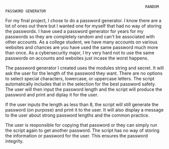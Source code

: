                                                                   RANDOM PASSWORD GENERATOR
                                                                  
For my final project, I chose to do a password generator. I know there are a lot of ones out there but I wanted one for myself that had no way of storing the passwords.
I have used a password generator for years for my passwords so they are completely random and can't be associated with other accounts.
As a college student, we have many accounts on various websites and chances are you have used the same password much more than once. As a cybersecurity major, I try
very hard not to use the same passwords on accounts and websites just incase the worst happens. 


The password generator I created uses the modules string and secret. It will ask the user for the length of the password they want. There are no options to select
special characters, lowercase, or uppercase letters. The script automatically includes that in the selection for the best password safety. 
The user will then input the password length and the script will produce the password and print and diplay it for the user.

If the user inputs the length as less than 8, the script will still generate the password (on purpose) and print it to the user. It will also display a message to the
user about strong password lengths and the common practice.

The user is responsible for copying that password or they can simply run the script again to get another password. The script has no way of storing the information or
password for the user. This ensures the password integrity. 
